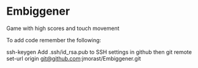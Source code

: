# Embiggener
Game with high scores and touch movement

To add code remember the following:

ssh-keygen
Add .ssh/id_rsa.pub to SSH settings in github
then
git remote set-url origin git@github.com:jmorast/Embiggener.git
